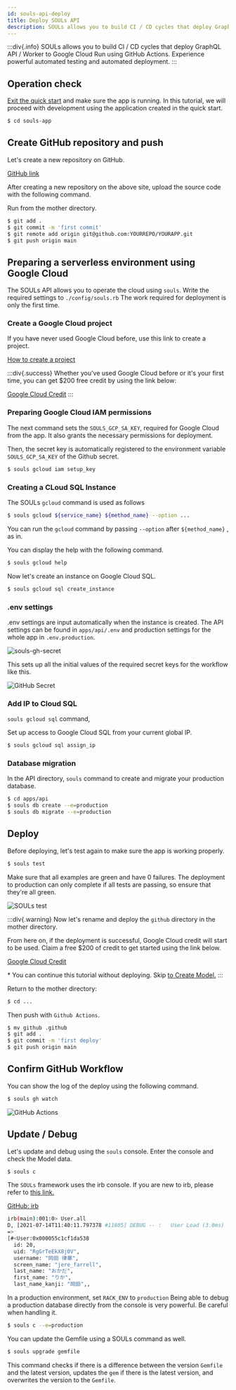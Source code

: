 ```yaml
---
id: souls-api-deploy
title: Deploy SOULs API
description: SOULs allows you to build CI / CD cycles that deploy GraphQL API / Worker to Google Cloud Run using GitHub Actions.
---
```


:::div{.info}
SOULs allows you to build CI / CD cycles that deploy GraphQL API / Worker to Google Cloud Run using GitHub Actions. Experience powerful automated testing and automated deployment.
:::

## Operation check

[Exit the quick start](/docs/start/quickstart/) and make sure the app is running. In this tutorial, we will proceed with development using the application created in the quick start.

```bash
$ cd souls-app
```

## Create GitHub repository and push

Let's create a new repository on GitHub.

[GitHub link](https://github.com)

After creating a new repository on the above site, upload the source code with the following command.

Run from the mother directory.

```bash
$ git add .
$ git commit -m 'first commit'
$ git remote add origin git@github.com:YOURREPO/YOURAPP.git
$ git push origin main
```

## Preparing a serverless environment using Google Cloud

The SOULs API allows you to operate the cloud using `souls`. Write the required settings to `./config/souls.rb` The work required for deployment is only the first time.

### Create a Google Cloud project

If you have never used Google Cloud before, use this link to create a project.

[How to create a project](https://cloud.google.com/resource-manager/docs/creating-managing-projects)

:::div{.success}
Whether you've used Google Cloud before or it's your first time, you can get $200 free credit by using the link below:

[Google Cloud Credit](https://cloud.google.com/partners/partnercredit?pcn_code=0014M00001h3BjPQAU)
:::

### Preparing Google Cloud IAM permissions

The next command sets the `SOULS_GCP_SA_KEY`, required for Google Cloud from the app. It also grants the necessary permissions for deployment.

Then, the secret key is automatically registered to the environment variable `SOULS_GCP_SA_KEY` of the Github secret.

```bash
$ souls gcloud iam setup_key
```

### Creating a CLoud SQL Instance

The SOULs `gcloud` command is used as follows

```bash
$ souls gcloud ${service_name} ${method_name} --option ...
```

You can run the `gcloud` command by passing `--option` after `${method_name}` , as in.

You can display the help with the following command.

```bash
$ souls gcloud help
```

Now let's create an instance on Google Cloud SQL.

```bash
$ souls gcloud sql create_instance
```

### .env settings

.env settings are input automatically when the instance is created.
The API settings can be found in `apps/api/.env` and production settings for the whole app in `.env.production`.

![souls-gh-secret](/imgs/gifs/souls-gh-secret.gif)

This sets up all the initial values of the required secret keys for the workflow like this.

![GitHub Secret](/imgs/docs/github-secret5.png)

### Add IP to Cloud SQL

`souls gcloud sql` command,

Set up access to Google Cloud SQL from your current global IP.

```bash
$ souls gcloud sql assign_ip
```

### Database migration

In the API directory, `souls` command to create and migrate your production database.

```bash
$ cd apps/api
$ souls db create --e=production
$ souls db migrate --e=production
```

## Deploy

Before deploying, let's test again to make sure the app is working properly.

```bash
$ souls test
```

Make sure that all examples are green and have 0 failures. The deployment to production can only complete if all tests are passing, so ensure that they're all green.

![SOULs test](/imgs/docs/souls-t.png)

:::div{.warning}
Now let's rename and deploy the `github` directory in the mother directory.

From here on, if the deployment is successful, Google Cloud credit will start to be used. Claim a free $200 of credit to get started using the link below.

[Google Cloud Credit](https://cloud.google.com/partners/partnercredit?pcn_code=0014M00001h3BjPQAU)

\* You can continue this tutorial without deploying. Skip [to Create Model.](/docs/tutorial/create-model/)
:::

Return to the mother directory:

```bash
$ cd ...
```

Then push with `Github Actions`.

```bash
$ mv github .github
$ git add .
$ git commit -m 'first deploy'
$ git push origin main
```

## Confirm GitHub Workflow

You can show the log of the deploy using the following command.

```bash
$ souls gh watch
```

![GitHub Actions](/imgs/gifs/souls-gh-watch.gif)

## Update / Debug

Let's update and debug using the `souls` console. Enter the console and check the Model data.

```bash
$ souls c
```

The `SOULs` framework uses the irb console. If you are new to irb, please refer to [this link.](https://github.com/ruby/irb)

[GitHub: irb](https://github.com/ruby/irb)

```bash
irb(main):001:0> User.all
D, [2021-07-14T11:40:11.797378 #11805] DEBUG -- :   User Load (3.0ms)  SELECT "users".* FROM "users" ORDER BY "users"."created_at" DESC
=>
[#<User:0x000055c1cf1da538
  id: 20,
  uid: "RgGrTeEkX8j0V",
  username: "岡田 律華",
  screen_name: "jere_farrell",
  last_name: "おかだ",
  first_name: "りか",
  last_name_kanji: "岡田",,
```

In a production environment, set `RACK_ENV` to `production` Being able to debug a production database directly from the console is very powerful. Be careful when handling it.

```bash
$ souls c --e=production
```

You can update the Gemfile using a SOULs command as well.

```bash
$ souls upgrade gemfile
```

This command checks if there is a difference between the version `Gemfile` and the latest version, updates the `gem` if there is the latest version, and overwrites the version to the `Gemfile`.
